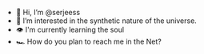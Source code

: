 

- 👋 Hi, I’m @serjeess
- 🧬 I’m interested in the synthetic nature of the universe.
- 👁 I'm currently learning the soul
- 🏎 How do you plan to reach me in the Net?

<!---
serjeess/serjeess is a ✨ special ✨ repository because its `README.md` (this file) appears on your GitHub profile.
You can click the Preview link to take a look at your changes.
--->
